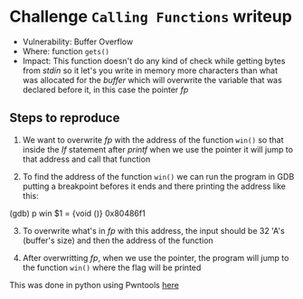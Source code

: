 # Challenge `Calling Functions` writeup

- Vulnerability: Buffer Overflow
- Where: function `gets()`
- Impact: This function doesn't do any kind of check while getting bytes from *stdin* so it let's you write in memory more characters than what was allocated for the *buffer* which will overwrite the variable that was declared before it, in this case the pointer *fp*

## Steps to reproduce

1. We want to overwrite *fp* with the address of the function `win()` so that inside the *If* statement after *printf* when we use the pointer it will jump to that address and call that function

2. To find the address of the function `win()` we can run the program in GDB putting a breakpoint befores it ends and there printing the address like this:

(gdb) p win
$1 = {void ()} 0x80486f1 <win>

3. To overwrite what's in *fp* with this address, the input should be 32 'A's (buffer's size) and then the address of the function

4. After overwritting *fp*, when we use the pointer, the program will jump to the function `win()` where the flag will be printed

This was done in python using Pwntools [here](https://gitlab.rnl.tecnico.ulisboa.pt/ssof2223/writeups/ist193342/-/blob/master/lab6/calling_funtions.py)